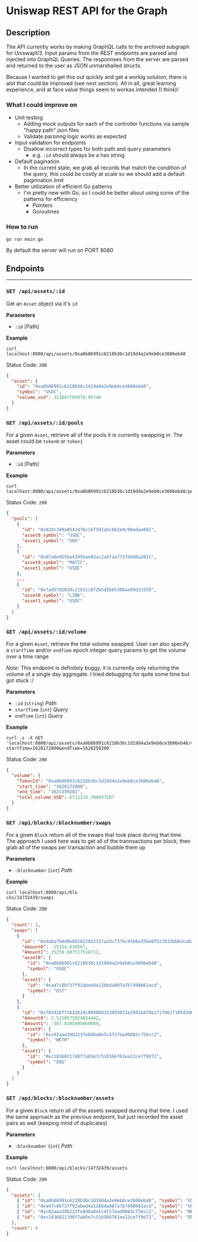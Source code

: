 # Uniswap REST API for the Graph

## Description

The API currently works by making GraphQL calls to the archived subgraph for UniswapV3. Input params from the REST endpoints are parsed and injected into GraphQL Queries. The responnses from the server are parsed and returned to the user as JSON unmarshalled structs.

Because I wanted to get this out quickly and get a workig solution, there is alot that could be improved (see next section). All in all, great learning experience, and at face value things seem to workas intended (I think)!

### What I could improve on

- Unit testing
  - Adding mock outputs for each of the controller functions via sample "happy path" json files
  - Validate parsinng logic works as expected
- Input validation for endpoints
  - Disallow incorrect types for both path and query parameters
    - e.g. `:id` should always be a hex string
- Default pagination
  - In the current state, we grab all records that match the condition of the query, this could be costly at scale so we should add a default paginnation limit
- Better utilization of efficient Go patterns
  - I'm pretty new with Go, so I could be better about using some of the patterns for efficiency
    - Pointers
    - Goroutines

### How to run

```
go run main.go
```

By default the server will run on PORT 8080

## Endpoints

---

### `GET /api/assets/:id`

Get an `Asset` object via it's `id`

**Parameters**

- `:id` [Path]

**Example**

```curl
curl localhost:8080/api/assets/0xa0b86991c6218b36c1d19d4a2e9eb0ce3606eb48
```

Status Code: `200`

```json
{
  "asset": {
    "id": "0xa0b86991c6218b36c1d19d4a2e9eb0ce3606eb48",
    "symbol": "USDC",
    "volume_usd": 323047705878.95746
  }
}
```

### `GET /api/assets/:id/pools`

For a given `Asset`, retrieve all of the pools it is currently swapping in. The asset could be `token0` or `token1`

**Parameters**

- `:id` [Path]

**Example**

```curl
curl localhost:8080/api/assets/0xa0b86991c6218b36c1d19d4a2e9eb0ce3606eb48/pools
```

Status Code: `200`

```json
{
  "pools": [
    {
      "id": "0x020c349a0541d76c16f501abc6b2e9c98adae892",
      "asset0_symbol": "USDC",
      "asset1_symbol": "SNX"
    },
    {
      "id": "0x07a6e955ba4345bae83ac2a6faa771fddd8a2011",
      "asset0_symbol": "MATIC",
      "asset1_symbol": "USDC"
    },
    ...
    {
      "id": "0xfad57d2039c21811c8f2b5d5b65308aa99d31559",
      "asset0_symbol": "LINK",
      "asset1_symbol": "USDC"
    }
  ]
}
```

### `GET /api/assets/:id/volume`

For a given `Asset`, retrieve the total volume swapped. User can also specify a `startTime` and/or `endTime` epoch integer query params to get the volume over a time range

_Note_: This endpoint is definitely buggy, it is currently only returning the volume of a single day aggregate. I tried debugging for quite some time but got stuck :/

**Parameters**

- `:id` (`string`) _Path_
- `startTime` (`int`) _Query_
- `endTime` (`int`) _Query_

**Example**

```curl
curl -s -X GET 'localhost:8080/api/assets/0xa0b86991c6218b36c1d19d4a2e9eb0ce3606eb48/volume?startTime=1620172800&endTime=1620259200'
```

Status Code: `200`

```json
{
  "volume": {
    "TokenId": "0xa0b86991c6218b36c1d19d4a2e9eb0ce3606eb48",
    "start_time": "1620172800",
    "end_time": "1621359201",
    "total_volume_USD": 6711234.708437207
  }
}
```

### `GET /api/blocks/:blocknumber/swaps`

For a given `Block` return all of the swaps that took place during that time. The approach I used here was to get all of the trannsactions per block, then grab all of the swaps per transaction and bubble them up

**Parameters**

- `:blocknumber` (`int`) _Path_

**Example**

```curl
curl localhost:8080/api/blo
cks/14732439/swaps
```

Status Code: `200`

```json
{
  "count": 2,
  "swaps": [
    {
      "id": "0xdaba7b4d0e601022032337a20c737bc45b6e356e0f523832bb6dca024fe83d4e#28034",
      "Amount0": -25154.830567,
      "Amount1": 25259.687517518712,
      "asset0": {
        "id": "0xa0b86991c6218b36c1d19d4a2e9eb0ce3606eb48",
        "symbol": "USDC"
      },
      "asset1": {
        "id": "0xa47c8bf37f92abed4a126bda807a7b7498661acd",
        "symbol": "UST"
      }
    },
    {
      "id": "0xf65426771632624c09308d1b3855021e3501b478e171f861f105d3d6cd2e1fea#83429",
      "Amount0": 2.5250575024654442,
      "Amount1": -367.8205895069069,
      "asset0": {
        "id": "0xc02aaa39b223fe8d0a0e5c4f27ead9083c756cc2",
        "symbol": "WETH"
      },
      "asset1": {
        "id": "0xc18360217d8f7ab5e7c516566761ea12ce7f9d72",
        "symbol": "ENS"
      }
    }
  ]
}
```

### `GET /api/blocks/:blocknumber/assets`

For a given `Block` return all of the assets swapped durinng that time. I used the same approach as the previous endpoint, but just recorded the asset pairs as well (keeping mind of duplicates)

**Parameters**

- `:blocknumber` (`int`) _Path_

**Example**

```curl
curl localhost:8080/api/blocks/14732439/assets
```

Status Code: `200`

```json
{
  "assets": [
    { "id": "0xa0b86991c6218b36c1d19d4a2e9eb0ce3606eb48", "symbol": "USDC" },
    { "id": "0xa47c8bf37f92abed4a126bda807a7b7498661acd", "symbol": "UST" },
    { "id": "0xc02aaa39b223fe8d0a0e5c4f27ead9083c756cc2", "symbol": "WETH" },
    { "id": "0xc18360217d8f7ab5e7c516566761ea12ce7f9d72", "symbol": "ENS" }
  ],
  "count": 4
}
```
